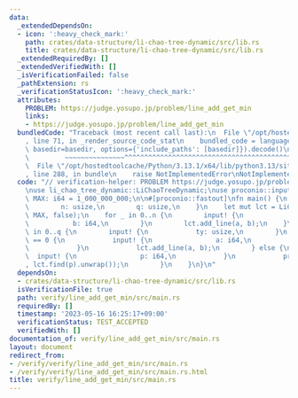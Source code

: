 ```yaml
---
data:
  _extendedDependsOn:
  - icon: ':heavy_check_mark:'
    path: crates/data-structure/li-chao-tree-dynamic/src/lib.rs
    title: crates/data-structure/li-chao-tree-dynamic/src/lib.rs
  _extendedRequiredBy: []
  _extendedVerifiedWith: []
  _isVerificationFailed: false
  _pathExtension: rs
  _verificationStatusIcon: ':heavy_check_mark:'
  attributes:
    PROBLEM: https://judge.yosupo.jp/problem/line_add_get_min
    links:
    - https://judge.yosupo.jp/problem/line_add_get_min
  bundledCode: "Traceback (most recent call last):\n  File \"/opt/hostedtoolcache/Python/3.13.1/x64/lib/python3.13/site-packages/onlinejudge_verify/documentation/build.py\"\
    , line 71, in _render_source_code_stat\n    bundled_code = language.bundle(stat.path,\
    \ basedir=basedir, options={'include_paths': [basedir]}).decode()\n          \
    \         ~~~~~~~~~~~~~~~^^^^^^^^^^^^^^^^^^^^^^^^^^^^^^^^^^^^^^^^^^^^^^^^^^^^^^^^^^^^^^^^^^\n\
    \  File \"/opt/hostedtoolcache/Python/3.13.1/x64/lib/python3.13/site-packages/onlinejudge_verify/languages/rust.py\"\
    , line 288, in bundle\n    raise NotImplementedError\nNotImplementedError\n"
  code: "// verification-helper: PROBLEM https://judge.yosupo.jp/problem/line_add_get_min\n\
    \nuse li_chao_tree_dynamic::LiChaoTreeDynamic;\nuse proconio::input;\n\nconst\
    \ MAX: i64 = 1_000_000_000;\n\n#[proconio::fastout]\nfn main() {\n    input! {\n\
    \        n: usize,\n        q: usize,\n    }\n    let mut lct = LiChaoTreeDynamic::new(-MAX,\
    \ MAX, false);\n    for _ in 0..n {\n        input! {\n            a: i64,\n \
    \           b: i64,\n        }\n        lct.add_line(a, b);\n    }\n    for _\
    \ in 0..q {\n        input! {\n            ty: usize,\n        }\n        if ty\
    \ == 0 {\n            input! {\n                a: i64,\n                b: i64,\n\
    \            }\n            lct.add_line(a, b);\n        } else {\n          \
    \  input! {\n                p: i64,\n            }\n            println!(\"{}\"\
    , lct.find(p).unwrap());\n        }\n    }\n}\n"
  dependsOn:
  - crates/data-structure/li-chao-tree-dynamic/src/lib.rs
  isVerificationFile: true
  path: verify/line_add_get_min/src/main.rs
  requiredBy: []
  timestamp: '2023-05-16 16:25:17+09:00'
  verificationStatus: TEST_ACCEPTED
  verifiedWith: []
documentation_of: verify/line_add_get_min/src/main.rs
layout: document
redirect_from:
- /verify/verify/line_add_get_min/src/main.rs
- /verify/verify/line_add_get_min/src/main.rs.html
title: verify/line_add_get_min/src/main.rs
---
```

